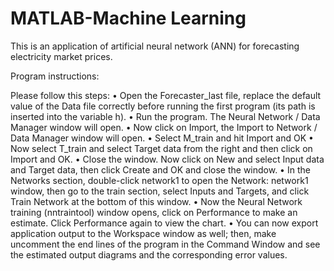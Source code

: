 # MATLAB-Machine Learning
This is an application of artificial neural network (ANN) for forecasting electricity market prices.

Program instructions:

Please follow this steps:
•	Open the Forecaster_last file, replace the default value of the Data file correctly before running the first program (its path is inserted into the variable h).
•	Run the program. The Neural Network / Data Manager window will open. 
•	Now click on Import, the Import to Network / Data Manager window will open.
•	Select M_train and hit Import and OK
•	Now select T_train and select Target data from the right and then click on Import and OK. 
•	Close the window. Now click on New and select Input data and Target data, then click Create and OK and close the window. 
•	In the Networks section, double-click network1 to open the Network: network1 window, then go to the train section, select Inputs and Targets, and click Train Network at the bottom of this window. 
•	Now the Neural Network training (nntraintool) window opens, click on Performance to make an estimate. Click Performance again to view the chart.
•	You can now export application output to the Workspace window as well; then, make uncomment the end lines of the program in the Command Window and see the estimated output diagrams and the corresponding error values.
